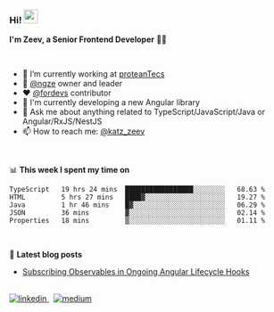 <h3>
  Hi! <a href="https://www.gautamkrishnar.com/"><img src="https://media.giphy.com/media/hvRJCLFzcasrR4ia7z/giphy.gif" width="25px"></a>
</h3>

**I'm Zeev, a Senior Frontend Developer** 👨‍💻

<br/>

- 🔭 I’m currently working at [proteanTecs](https://www.proteantecs.com)
- 🚀 [@ngze](https://github.com/ngze) owner and leader
- ❤️ [@fordevs](https://github.com/fordevs) contributor
- 🌱 I'm currently developing a new Angular library 
- 💬 Ask me about anything related to TypeScript/JavaScript/Java or Angular/RxJS/NestJS
- 📫 How to reach me: [@katz_zeev](https://twitter.com/katz_zeev)

<br/>

📊 **This week I spent my time on**
<!--START_SECTION:waka-->
```text
TypeScript   19 hrs 24 mins  █████████████████░░░░░░░░   68.63 % 
HTML         5 hrs 27 mins   ████▓░░░░░░░░░░░░░░░░░░░░   19.27 % 
Java         1 hr 46 mins    █▓░░░░░░░░░░░░░░░░░░░░░░░   06.29 % 
JSON         36 mins         ▓░░░░░░░░░░░░░░░░░░░░░░░░   02.14 % 
Properties   18 mins         ▒░░░░░░░░░░░░░░░░░░░░░░░░   01.11 % 
```
<!--END_SECTION:waka-->

<br/>

📕 **Latest blog posts**
<!-- BLOG-POST-LIST:START -->
- [Subscribing Observables in Ongoing Angular Lifecycle Hooks](https://medium.com/@zeevkatz/subscribing-observables-in-ongoing-angular-lifecycle-hooks-473224afda?source=rss-7a220ee6b5f1------2)
<!-- BLOG-POST-LIST:END -->

<br/>

<a href="https://linkedin.com/in/zeev-katz" target="_blank">
  <img src=https://img.shields.io/badge/linkedin-%231E77B5.svg?&style=for-the-badge&logo=linkedin&logoColor=white alt=linkedin style="margin-bottom: 5px;" />
</a>
&nbsp;
<a href="https://medium.com/@zeevkatz" target="_blank">
  <img src=https://img.shields.io/badge/medium-%23292929.svg?&style=for-the-badge&logo=medium&logoColor=white alt=medium style="margin-bottom: 5px;" />
</a>  
